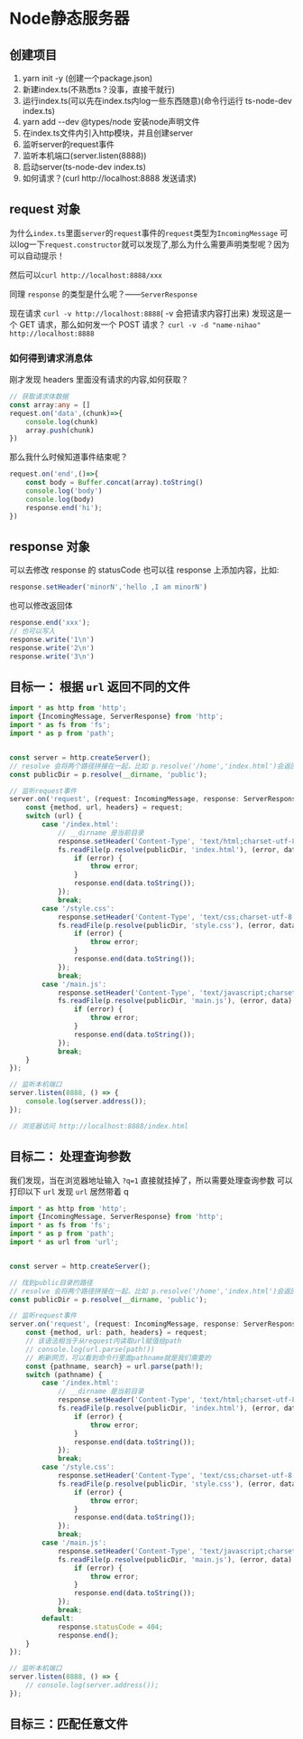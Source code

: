 # Node静态服务器
## 创建项目
1. yarn init -y (创建一个package.json)
2. 新建index.ts(不熟悉ts？没事，直接干就行)
3. 运行index.ts(可以先在index.ts内log一些东西随意)(命令行运行 ts-node-dev index.ts)
4. yarn add --dev @types/node 安装node声明文件
5. 在index.ts文件内引入http模块，并且创建server
6. 监听server的request事件
7. 监听本机端口(server.listen(8888))
8. 启动server(ts-node-dev index.ts)
9. 如何请求？(curl http://localhost:8888 发送请求)

## request 对象
为什么`index.ts`里面`server`的`request`事件的`request`类型为`IncomingMessage`
可以log一下`request.constructor`就可以发现了,那么为什么需要声明类型呢？因为可以自动提示！

然后可以`curl http://localhost:8888/xxx`

同理 `response` 的类型是什么呢？——`ServerResponse`

现在请求 `curl -v http://localhost:8888`( -v 会把请求内容打出来)
发现这是一个 GET 请求，那么如何发一个 POST 请求？
`curl -v -d "name-nihao" http://localhost:8888`

### 如何得到请求消息体
刚才发现 headers 里面没有请求的内容,如何获取？
```ts
// 获取请求体数据
const array:any = []
request.on('data',(chunk)=>{
    console.log(chunk)
    array.push(chunk)
})
```
那么我什么时候知道事件结束呢？
```ts
request.on('end',()=>{
    const body = Buffer.concat(array).toString()
    console.log('body')
    console.log(body)
    response.end('hi');
})
```

## response 对象
可以去修改 response 的 statusCode
也可以往 response 上添加内容，比如:
```ts
response.setHeader('minorN','hello ,I am minorN')
```
也可以修改返回体
```ts
response.end('xxx');
// 也可以写入
response.write('1\n')
response.write('2\n')
response.write('3\n')
```

## 目标一： 根据 `url` 返回不同的文件
```ts
import * as http from 'http';
import {IncomingMessage, ServerResponse} from 'http';
import * as fs from 'fs';
import * as p from 'path';


const server = http.createServer();
// resolve 会将两个路径拼接在一起，比如 p.resolve('/home','index.html')会返回 /home/index.html
const publicDir = p.resolve(__dirname, 'public');

// 监听request事件
server.on('request', (request: IncomingMessage, response: ServerResponse) => {
    const {method, url, headers} = request;
    switch (url) {
        case '/index.html':
            // __dirname 是当前目录
            response.setHeader('Content-Type', 'text/html;charset-utf-8');
            fs.readFile(p.resolve(publicDir, 'index.html'), (error, data) => {
                if (error) {
                    throw error;
                }
                response.end(data.toString());
            });
            break;
        case '/style.css':
            response.setHeader('Content-Type', 'text/css;charset-utf-8');
            fs.readFile(p.resolve(publicDir, 'style.css'), (error, data) => {
                if (error) {
                    throw error;
                }
                response.end(data.toString());
            });
            break;
        case '/main.js':
            response.setHeader('Content-Type', 'text/javascript;charset-utf-8');
            fs.readFile(p.resolve(publicDir, 'main.js'), (error, data) => {
                if (error) {
                    throw error;
                }
                response.end(data.toString());
            });
            break;
    }
});

// 监听本机端口
server.listen(8888, () => {
    console.log(server.address());
});

// 浏览器访问 http://localhost:8888/index.html
```

## 目标二： 处理查询参数
我们发现，当在浏览器地址输入 `?q=1` 直接就挂掉了，所以需要处理查询参数
可以打印以下 `url` 发现 `url` 居然带着 q
```ts
import * as http from 'http';
import {IncomingMessage, ServerResponse} from 'http';
import * as fs from 'fs';
import * as p from 'path';
import * as url from 'url';


const server = http.createServer();

// 找到public目录的路径
// resolve 会将两个路径拼接在一起，比如 p.resolve('/home','index.html')会返回 /home/index.html
const publicDir = p.resolve(__dirname, 'public');

// 监听request事件
server.on('request', (request: IncomingMessage, response: ServerResponse) => {
    const {method, url: path, headers} = request;
    // 该语法相当于从request内读取url赋值给path
    // console.log(url.parse(path!))
    // 刷新网页，可以看到命令行里面pathname就是我们需要的
    const {pathname, search} = url.parse(path!);
    switch (pathname) {
        case '/index.html':
            // __dirname 是当前目录
            response.setHeader('Content-Type', 'text/html;charset-utf-8');
            fs.readFile(p.resolve(publicDir, 'index.html'), (error, data) => {
                if (error) {
                    throw error;
                }
                response.end(data.toString());
            });
            break;
        case '/style.css':
            response.setHeader('Content-Type', 'text/css;charset-utf-8');
            fs.readFile(p.resolve(publicDir, 'style.css'), (error, data) => {
                if (error) {
                    throw error;
                }
                response.end(data.toString());
            });
            break;
        case '/main.js':
            response.setHeader('Content-Type', 'text/javascript;charset-utf-8');
            fs.readFile(p.resolve(publicDir, 'main.js'), (error, data) => {
                if (error) {
                    throw error;
                }
                response.end(data.toString());
            });
            break;
        default:
            response.statusCode = 404;
            response.end();
    }
});

// 监听本机端口
server.listen(8888, () => {
    // console.log(server.address());
});
```

## 目标三：匹配任意文件
